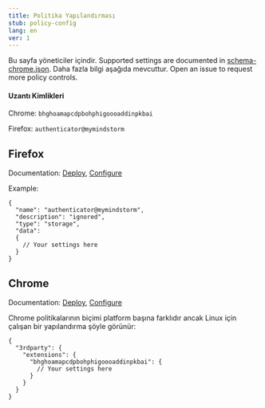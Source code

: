 ```yaml
---
title: Politika Yapılandırması
stub: policy-config
lang: en
ver: 1
---
```


Bu sayfa yöneticiler içindir. Supported settings are documented in [schema-chrome.json](https://github.com/Authenticator-Extension/Authenticator/blob/release/schema-chrome.json). Daha fazla bilgi aşağıda mevcuttur. Open an issue to request more policy controls.

#### Uzantı Kimlikleri

Chrome: `bhghoamapcdpbohphigoooaddinpkbai`

Firefox: `authenticator@mymindstorm`

## Firefox

Documentation: [Deploy](https://support.mozilla.org/en-US/kb/deploying-firefox-with-extensions), [Configure](https://developer.mozilla.org/en-US/docs/Mozilla/Add-ons/WebExtensions/Native_manifests#Managed_storage_manifests)

Example:

```jsonc
{
  "name": "authenticator@mymindstorm",
  "description": "ignored",
  "type": "storage",
  "data":
  {
    // Your settings here
  }
}
```

## Chrome

Documentation: [Deploy](https://support.google.com/chrome/a/answer/6306504), [Configure](https://chromium.org/administrators/configuring-policy-for-extensions)

Chrome politikalarının biçimi platform başına farklıdır ancak Linux için çalışan bir yapılandırma şöyle görünür:

```jsonc
{
  "3rdparty": {
    "extensions": {
      "bhghoamapcdpbohphigoooaddinpkbai": {
        // Your settings here
      }
    }
  }
}
```